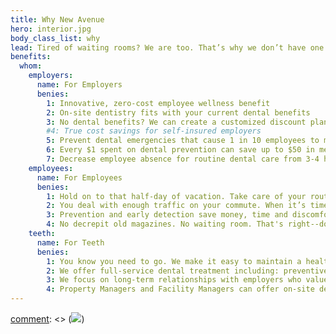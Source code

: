 ```yaml
---
title: Why New Avenue
hero: interior.jpg
body_class_list: why
lead: Tired of waiting rooms? We are too. That’s why we don’t have one. We know going to the dentist can be a chore, that’s why we’re making it easier for your team by bringing the dental office to you. It’s dentistry, delivered to your workplace.
benefits:
  whom:
    employers:
      name: For Employers
      benies:
        1: Innovative, zero-cost employee wellness benefit
        2: On-site dentistry fits with your current dental benefits
        3: No dental benefits? We can create a customized discount plan for your employees
        #4: True cost savings for self-insured employers
        5: Prevent dental emergencies that cause 1 in 10 employees to miss a full day of work each year
        6: Every $1 spent on dental prevention can save up to $50 in medical treatment costs
        7: Decrease employee absence for routine dental care from 3-4 hours to 1 hour or less (including travel time)
    employees:
      name: For Employees
      benies:
        1: Hold on to that half-day of vacation. Take care of your routine dental appointment in an hour or less.
        2: You deal with enough traffic on your commute. When it’s time to see a dentist we come to you.
        3: Prevention and early detection save money, time and discomfort long term.
        4: No decrepit old magazines. No waiting room. That's right--do your thing until we’re ready for you, we’ll let you know
    teeth:
      name: For Teeth
      benies:
        1: You know you need to go. We make it easy to maintain a healthy smile.
        2: We offer full-service dental treatment including: preventive, digital X-rays, cleanings, Invisalign, whitening, cosmetic treatment, surgical treatment
        3: We focus on long-term relationships with employers who value providing excellent benefits to their employees.
        4: Property Managers and Facility Managers can offer on-site dentistry to their tenants to help attract and retain tenants.
---
```




[comment]: <> (TODO: Icons?)
[comment]: <> (![](myimage.jpg?classes=float-left))

